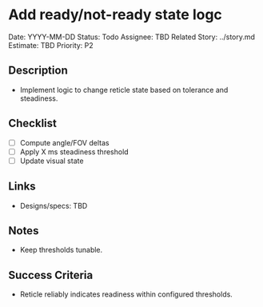 # Add ready/not-ready state logc

Date: YYYY-MM-DD
Status: Todo
Assignee: TBD
Related Story: ../story.md
Estimate: TBD
Priority: P2

## Description

- Implement logic to change reticle state based on tolerance and steadiness.

## Checklist

- [ ] Compute angle/FOV deltas
- [ ] Apply X ms steadiness threshold
- [ ] Update visual state

## Links

- Designs/specs: TBD

## Notes

- Keep thresholds tunable.

## Success Criteria

- Reticle reliably indicates readiness within configured thresholds.
